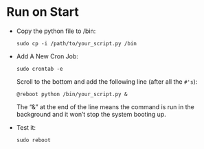 # Run on Start

- Copy the python file to /bin:

  `sudo cp -i /path/to/your_script.py /bin`

- Add A New Cron Job:

  `sudo crontab -e`

  Scroll to the bottom and add the following line (after all the `#'s`):

  `@reboot python /bin/your_script.py &`

  The “&” at the end of the line means the command is run in the background and it won’t stop the system booting up.

- Test it:

  `sudo reboot`





